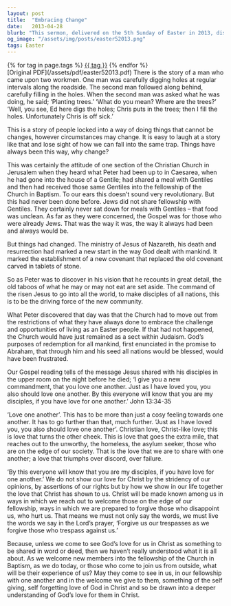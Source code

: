 ```yaml
---
layout: post
title:  "Embracing Change"
date:   2013-04-28
blurb: "This sermon, delivered on the 5th Sunday of Easter in 2013, discusses the need for change and adaptation within the Church. It emphasizes the importance of inclusivity and love, drawing on the story of Peter's acceptance of Gentiles into the Church. The sermon also highlights the commandment of Jesus to love one another, urging the congregation to extend this love to all, including those on the fringes of society."
og_image: "/assets/img/posts/easter52013.png"
tags: Easter
---    
```

<div class="tag-pills">
    {% for tag in page.tags %}
    <a href="{{ site.baseurl }}/tag/{{ tag | slugify }}" class="tag-pill">{{ tag }}</a>
    {% endfor %}
</div>
[Original PDF](/assets/pdf/easter52013.pdf)
There is the story of a man who came upon two workmen. One man was carefully digging holes at regular intervals along the roadside. The second man followed along behind, carefully filling in the holes. When the second man was asked what he was doing, he said; ‘Planting trees.’ ‘What do you mean? Where are the trees?’ ‘Well, you see, Ed here digs the holes; Chris puts in the trees; then I fill the holes. Unfortunately Chris is off sick.’

This is a story of people locked into a way of doing things that cannot be changes, however circumstances may change. It is easy to laugh at a story like that and lose sight of how we can fall into the same trap. Things have always been this way, why change?

This was certainly the attitude of one section of the Christian Church in Jerusalem when they heard what Peter had been up to in Caesarea, when he had gone into the house of a Gentile; had shared a meal with Gentiles and then had received those same Gentiles into the fellowship of the Church in Baptism. To our ears this doesn’t sound very revolutionary. But this had never been done before. Jews did not share fellowship with Gentiles. They certainly never sat down for meals with Gentiles – that food was unclean. As far as they were concerned, the Gospel was for those who were already Jews. That was the way it was, the way it always had been and always would be.

But things had changed. The ministry of Jesus of Nazareth, his death and resurrection had marked a new start in the way God dealt with mankind. It marked the establishment of a new covenant that replaced the old covenant carved in tablets of stone.

So as Peter was to discover in his vision that he recounts in great detail, the old taboos of what he may or may not eat are set aside. The command of the risen Jesus to go into all the world, to make disciples of all nations, this is to be the driving force of the new community.

What Peter discovered that day was that the Church had to move out from the restrictions of what they have always done to embrace the challenge and opportunities of living as an Easter people. If that had not happened, the Church would have just remained as a sect within Judaism. God’s purposes of redemption for all mankind, first enunciated in the promise to Abraham, that through him and his seed all nations would be blessed, would have been frustrated.

Our Gospel reading tells of the message Jesus shared with his disciples in the upper room on the night before he died; ‘I give you a new commandment, that you love one another. Just as I have loved you, you also should love one another. By this everyone will know that you are my disciples, if you have love for one another.’ John 13:34-35

‘Love one another’. This has to be more than just a cosy feeling towards one another. It has to go further than that, much further. ‘Just as I have loved you, you also should love one another’. Christian love, Christ-like love; this is love that turns the other cheek. This is love that goes the extra mile, that reaches out to the unworthy, the homeless, the asylum seeker, those who are on the edge of our society. That is the love that we are to share with one another; a love that triumphs over discord, over failure.

‘By this everyone will know that you are my disciples, if you have love for one another.’ We do not show our love for Christ by the stridency of our opinions, by assertions of our rights but by how we show in our life together the love that Christ has shown to us. Christ will be made known among us in ways in which we reach out to welcome those on the edge of our fellowship, ways in which we are prepared to forgive those who disappoint us, who hurt us. That means we must not only say the words, we must live the words we say in the Lord’s prayer, ‘Forgive us our trespasses as we forgive those who trespass against us.’

Because, unless we come to see God’s love for us in Christ as something to be shared in word or deed, then we haven’t really understood what it is all about. As we welcome new members into the fellowship of the Church in Baptism, as we do today, or those who come to join us from outside, what will be their experience of us? May they come to see in us, in our fellowship with one another and in the welcome we give to them, something of the self giving, self forgetting love of God in Christ and so be drawn into a deeper understanding of God’s love for them in Christ.
